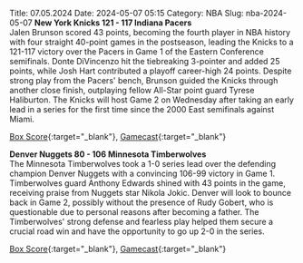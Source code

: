 Title: 07.05.2024
Date: 2024-05-07 05:15
Category: NBA 
Slug: nba-2024-05-07 
**New York Knicks 121 - 117 Indiana Pacers**  
Jalen Brunson scored 43 points, becoming the fourth player in NBA history with four straight 40-point games in the postseason, leading the Knicks to a 121-117 victory over the Pacers in Game 1 of the Eastern Conference semifinals. Donte DiVincenzo hit the tiebreaking 3-pointer and added 25 points, while Josh Hart contributed a playoff career-high 24 points. Despite strong play from the Pacers' bench, Brunson guided the Knicks through another close finish, outplaying fellow All-Star point guard Tyrese Haliburton. The Knicks will host Game 2 on Wednesday after taking an early lead in a series for the first time since the 2000 East semifinals against Miami. 

[Box Score](https://www.nba.com/game/ind-vs-nyk-0042300211/box-score){:target="_blank"}, [Gamecast](https://www.nba.com/game/ind-vs-nyk-0042300211){:target="_blank"}<br>

**Denver Nuggets 80 - 106 Minnesota Timberwolves**  
The Minnesota Timberwolves took a 1-0 series lead over the defending champion Denver Nuggets with a convincing 106-99 victory in Game 1. Timberwolves guard Anthony Edwards shined with 43 points in the game, receiving praise from Nuggets star Nikola Jokic. Denver will look to bounce back in Game 2, possibly without the presence of Rudy Gobert, who is questionable due to personal reasons after becoming a father. The Timberwolves' strong defense and fearless play helped them secure a crucial road win and have the opportunity to go up 2-0 in the series. 

[Box Score](https://www.nba.com/game/min-vs-den-0042300232/box-score){:target="_blank"}, [Gamecast](https://www.nba.com/game/min-vs-den-0042300232){:target="_blank"}<br>


